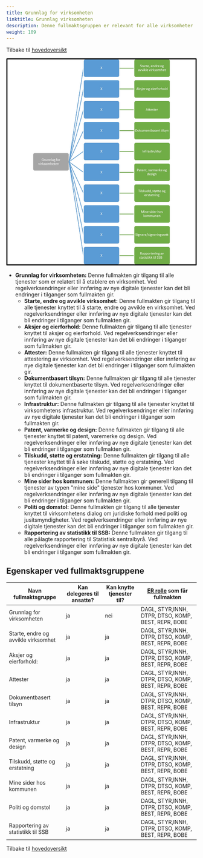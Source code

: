 ```yaml
---
title: Grunnlag for virksomheten
linktitle: Grunnlag virksomheten
description: Denne fullmaktsgruppen er relevant for alle virksomheter
weight: 109
---
```

Tilbake til [hovedoversikt](/authorization/modules/accessgroups/type-accessgroups/versjon-2/#oversikt-over-fullmaktsgrupper)

![Grunnlag for virksomheten](gfv.jpg "Grunnlag for virksomheten")
- **Grunnlag for virksomheten:** Denne fullmakten gir tilgang til alle tjenester som er relatert til å etablere en virksomhet. Ved regelverksendringer eller innføring av nye digitale tjenester kan det bli endringer i tilganger som fullmakten gir.
	- **Starte, endre og avvikle virksomhet:**	Denne fullmakten gir tilgang til alle tjenester knyttet til å starte, endre og avvikle en virksomhet. Ved regelverksendringer eller innføring av nye digitale tjenester kan det bli endringer i tilganger som fullmakten gir.
	- **Aksjer og eierforhold:** Denne fullmakten gir tilgang til alle tjenester knyttet til aksjer og eierforhold. Ved regelverksendringer eller innføring av nye digitale tjenester kan det bli endringer i tilganger som fullmakten gir.
	- **Attester:** Denne fullmakten gir tilgang til alle tjenester knyttet til attestering av virksomhet. Ved regelverksendringer eller innføring av nye digitale tjenester kan det bli endringer i tilganger som fullmakten gir.
	- **Dokumentbasert tilsyn:** Denne fullmakten gir tilgang til alle tjenester knyttet til dokumentbaserte tilsyn. Ved regelverksendringer eller innføring av nye digitale tjenester kan det bli endringer i tilganger som fullmakten gir.
	- **Infrastruktur:** Denne fullmakten gir tilgang til alle tjenester knyttet til virksomhetens infrastruktur. Ved regelverksendringer eller innføring av nye digitale tjenester kan det bli endringer i tilganger som fullmakten gir.
	- **Patent, varmerke og design:** Denne fullmakten gir tilgang til alle tjenester knyttet til patent, varemerke og design. Ved regelverksendringer eller innføring av nye digitale tjenester kan det bli endringer i tilganger som fullmakten gir.
	- **Tilskudd, støtte og erstatning:** Denne fullmakten gir tilgang til alle tjenester knyttet til å søke tilskudd, støtte og erstatning. Ved regelverksendringer eller innføring av nye digitale tjenester kan det bli endringer i tilganger som fullmakten gir.
	- **Mine sider hos kommunen:** Denne fullmakten gir generell tilgang til tjenester av typen "mine side" tjenester hos kommuner. Ved regelverksendringer eller innføring av nye digitale tjenester kan det bli endringer i tilganger som fullmakten gir.
	- **Politi og domstol:** Denne fullmakten gir tilgang til alle tjenester knyttet til virksomhetens dialog om juridiske forhold med politi og jusitsmyndigheter. Ved regelverksendringer eller innføring av nye digitale tjenester kan det bli endringer i tilganger som fullmakten gir.
	- **Rapportering av statistikk til SSB:** Denne fullmakten gir tilgang til alle pålagte rapportering til Statistisk sentralbyrå. Ved regelverksendringer eller innføring av nye digitale tjenester kan det bli endringer i tilganger som fullmakten gir.


## Egenskaper ved fullmaktsgruppene
|Navn fullmaktsgruppe|Kan delegeres til ansatte?|Kan knytte tjenester til?|[ER rolle](/authorization/modules/accessgroups/register_er/#rolletyper-fra-enhetsregisteret) som får fullmakten|
|---|---|---|---|
|Grunnlag for virksomheten| ja|nei|DAGL, STYR,INNH, DTPR, DTSO, KOMP, BEST, REPR, BOBE|
|Starte, endre og avvikle virksomhet|ja|ja|DAGL, STYR,INNH, DTPR, DTSO, KOMP, BEST, REPR, BOBE|
|Aksjer og eierforhold:|ja|ja|DAGL, STYR,INNH, DTPR, DTSO, KOMP, BEST, REPR, BOBE|
|Attester|ja|ja|DAGL, STYR,INNH, DTPR, DTSO, KOMP, BEST, REPR, BOBE|
|Dokumentbasert tilsyn|ja|ja|DAGL, STYR,INNH, DTPR, DTSO, KOMP, BEST, REPR, BOBE|
|Infrastruktur|ja|ja|DAGL, STYR,INNH, DTPR, DTSO, KOMP, BEST, REPR, BOBE|
|Patent, varmerke og design|ja|ja|DAGL, STYR,INNH, DTPR, DTSO, KOMP, BEST, REPR, BOBE|
|Tilskudd, støtte og erstatning|ja|ja|DAGL, STYR,INNH, DTPR, DTSO, KOMP, BEST, REPR, BOBE|
|Mine sider hos kommunen|ja|ja|DAGL, STYR,INNH, DTPR, DTSO, KOMP, BEST, REPR, BOBE|
|Politi og domstol|ja|ja|DAGL, STYR,INNH, DTPR, DTSO, KOMP, BEST, REPR, BOBE|
|Rapportering av statistikk til SSB|ja|ja|DAGL, STYR,INNH, DTPR, DTSO, KOMP, BEST, REPR, BOBE|

Tilbake til [hovedoversikt](/authorization/modules/accessgroups/type-accessgroups/versjon-2/#oversikt-over-fullmaktsgrupper)